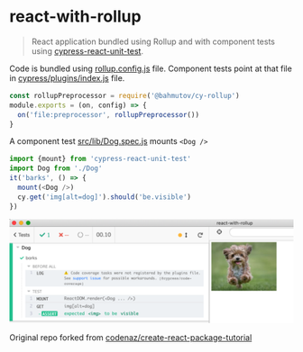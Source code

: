 # react-with-rollup
> React application bundled using Rollup and with component tests using [cypress-react-unit-test](https://github.com/bahmutov/cypress-react-unit-test).

Code is bundled using [rollup.config.js](rollup.config.js) file. Component tests point at that file in [cypress/plugins/index.js](cypress/plugins/index.js) file.

```js
const rollupPreprocessor = require('@bahmutov/cy-rollup')
module.exports = (on, config) => {
  on('file:preprocessor', rollupPreprocessor())
}
```

A component test [src/lib/Dog.spec.js](src/lib/Dog.spec.js) mounts `<Dog />`

```js
import {mount} from 'cypress-react-unit-test'
import Dog from './Dog'
it('barks', () => {
  mount(<Dog />)
  cy.get('img[alt=dog]').should('be.visible')
})
```

![Test screenshot](images/dog.png)

Original repo forked from [codenaz/create-react-package-tutorial](https://github.com/codenaz/create-react-package-tutorial)
